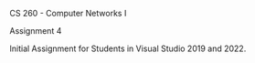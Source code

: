 CS 260 - Computer Networks I

Assignment 4

Initial Assignment for Students in Visual Studio 2019 and 2022.

